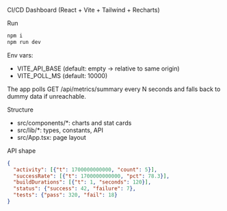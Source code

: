 CI/CD Dashboard (React + Vite + Tailwind + Recharts)

Run

```bash
npm i
npm run dev
```

Env vars:
- VITE_API_BASE (default: empty → relative to same origin)
- VITE_POLL_MS (default: 10000)

The app polls GET /api/metrics/summary every N seconds and falls back to dummy data if unreachable.

Structure
- src/components/*: charts and stat cards
- src/lib/*: types, constants, API
- src/App.tsx: page layout

API shape
```json
{
  "activity": [{"t": 1700000000000, "count": 5}],
  "successRate": [{"t": 1700000000000, "pct": 78.3}],
  "buildDurations": [{"t": 1, "seconds": 120}],
  "status": {"success": 42, "failure": 7},
  "tests": {"pass": 320, "fail": 18}
}
```


